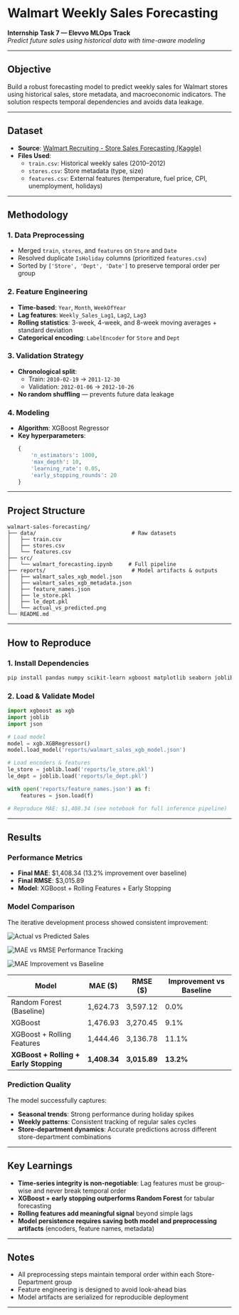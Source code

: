 # Walmart Weekly Sales Forecasting  
**Internship Task 7 — Elevvo MLOps Track**  
*Predict future sales using historical data with time-aware modeling*

---

##  Objective
Build a robust forecasting model to predict weekly sales for Walmart stores using historical sales, store metadata, and macroeconomic indicators. The solution respects temporal dependencies and avoids data leakage.

---

##  Dataset
- **Source**: [Walmart Recruiting - Store Sales Forecasting (Kaggle)](https://www.kaggle.com/c/walmart-recruiting-store-sales-forecasting)
- **Files Used**:
  - `train.csv`: Historical weekly sales (2010–2012)
  - `stores.csv`: Store metadata (type, size)
  - `features.csv`: External features (temperature, fuel price, CPI, unemployment, holidays)

---

##  Methodology

### 1. **Data Preprocessing**
- Merged `train`, `stores`, and `features` on `Store` and `Date`
- Resolved duplicate `IsHoliday` columns (prioritized `features.csv`)
- Sorted by `['Store', 'Dept', 'Date']` to preserve temporal order per group

### 2. **Feature Engineering**
- **Time-based**: `Year`, `Month`, `WeekOfYear`
- **Lag features**: `Weekly_Sales_Lag1`, `Lag2`, `Lag3`
- **Rolling statistics**: 3-week, 4-week, and 8-week moving averages + standard deviation
- **Categorical encoding**: `LabelEncoder` for `Store` and `Dept`

### 3. **Validation Strategy**
- **Chronological split**:
  - Train: `2010-02-19` → `2011-12-30`
  - Validation: `2012-01-06` → `2012-10-26`
- **No random shuffling** — prevents future data leakage

### 4. **Modeling**
- **Algorithm**: XGBoost Regressor
- **Key hyperparameters**:
  ```python
  {
      'n_estimators': 1000,
      'max_depth': 10,
      'learning_rate': 0.05,
      'early_stopping_rounds': 20
  }
  ```

---

##  Project Structure

```
walmart-sales-forecasting/
├── data/                              # Raw datasets
│   ├── train.csv
│   ├── stores.csv
│   └── features.csv
├── src/
│   └── walmart_forecasting.ipynb     # Full pipeline
├── reports/                           # Model artifacts & outputs
│   ├── walmart_sales_xgb_model.json
│   ├── walmart_sales_xgb_metadata.json
│   ├── feature_names.json
│   ├── le_store.pkl
│   ├── le_dept.pkl
│   └── actual_vs_predicted.png
└── README.md
```

---

##  How to Reproduce

### 1. Install Dependencies
```bash
pip install pandas numpy scikit-learn xgboost matplotlib seaborn joblib
```

### 2. Load & Validate Model
```python
import xgboost as xgb
import joblib
import json

# Load model
model = xgb.XGBRegressor()
model.load_model('reports/walmart_sales_xgb_model.json')

# Load encoders & features
le_store = joblib.load('reports/le_store.pkl')
le_dept = joblib.load('reports/le_dept.pkl')

with open('reports/feature_names.json') as f:
    features = json.load(f)

# Reproduce MAE: $1,408.34 (see notebook for full inference pipeline)
```

---

##  Results

### Performance Metrics
- **Final MAE**: $1,408.34 (13.2% improvement over baseline)
- **Final RMSE**: $3,015.89
- **Model**: XGBoost + Rolling Features + Early Stopping

### Model Comparison
The iterative development process showed consistent improvement:

![Actual vs Predicted Sales](./reports/actual_vs_predicted.png)

![MAE vs RMSE Performance Tracking](./reports/MAE_vs_RMSE_performance_tracking.png)

![MAE Improvement vs Baseline](./reports/MAE_Improvement_vs_Baseline.png)

| Model | MAE ($) | RMSE ($) | Improvement vs Baseline |
|-------|---------|----------|------------------------|
| Random Forest (Baseline) | 1,624.73 | 3,597.12 | 0.0% |
| XGBoost | 1,476.93 | 3,270.45 | 9.1% |
| XGBoost + Rolling Features | 1,444.46 | 3,136.78 | 11.1% |
| **XGBoost + Rolling + Early Stopping** | **1,408.34** | **3,015.89** | **13.2%** |


### Prediction Quality
The model successfully captures:
- **Seasonal trends**: Strong performance during holiday spikes
- **Weekly patterns**: Consistent tracking of regular sales cycles
- **Store-department dynamics**: Accurate predictions across different store-department combinations

---

##  Key Learnings
- **Time-series integrity is non-negotiable**: Lag features must be group-wise and never break temporal order
- **XGBoost + early stopping outperforms Random Forest** for tabular forecasting
- **Rolling features add meaningful signal** beyond simple lags
- **Model persistence requires saving both model and preprocessing artifacts** (encoders, feature names, metadata)

---

##  Notes
- All preprocessing steps maintain temporal order within each Store-Department group
- Feature engineering is designed to avoid look-ahead bias
- Model artifacts are serialized for reproducible deployment

---

